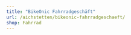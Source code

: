 ```yaml
---
title: "BikeOnic Fahrradgeschäft"
url: /aichstetten/bikeonic-fahrradgeschaeft/
shop: Fahrrad
---
```

